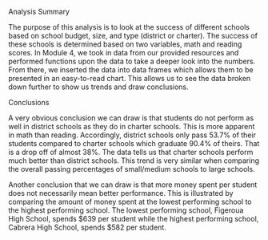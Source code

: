 Analysis Summary

The purpose of this analysis is to look at the success of different schools based on school budget, size, and type (district or charter). The success of these schools is determined based on two variables, math and reading scores. In Module 4, we took in data from our provided resources and performed functions upon the data to take a deeper look into the numbers. From there, we inserted the data into data frames which allows them to be presented in an easy-to-read chart. This allows us to see the data broken down further to show us trends and draw conclusions.

Conclusions

A very obvious conclusion we can draw is that students do not perform as well in district schools as they do in charter schools. This is more apparent in math than reading. Accordingly, district schools only pass 53.7% of their students compared to charter schools which graduate 90.4% of theirs. That is a drop off of almost 38%. The data tells us that charter schools perform much better than district schools. This trend is very similar when comparing the overall passing percentages of small/medium schools to large schools.

Another conclusion that we can draw is that more money spent per student does not necessarily mean better performance. This is illustrated by comparing the amount of money spent at the lowest performing school to the highest performing school. The lowest performing school, Figeroua High School, spends $639 per student while the highest performing school, Cabrera High School, spends $582 per student.
